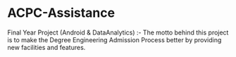 # ACPC-Assistance
Final Year Project (Android &amp; DataAnalytics) :- The motto behind this project is to make the Degree Engineering Admission Process better by providing new facilities and features. 
